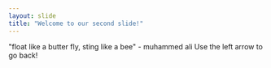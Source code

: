 ```yaml
---
layout: slide
title: "Welcome to our second slide!"
---
```

"float like a butter fly, sting like a bee" - muhammed ali
Use the left arrow to go back!
